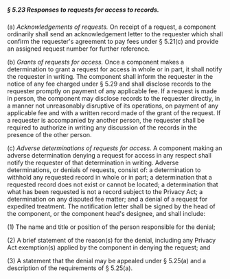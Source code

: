 ##### § 5.23 Responses to requests for access to records. #####

(a) *Acknowledgements of requests.* On receipt of a request, a component ordinarily shall send an acknowledgement letter to the requester which shall confirm the requester's agreement to pay fees under § 5.21(c) and provide an assigned request number for further reference.

(b) *Grants of requests for access.* Once a component makes a determination to grant a request for access in whole or in part, it shall notify the requester in writing. The component shall inform the requester in the notice of any fee charged under § 5.29 and shall disclose records to the requester promptly on payment of any applicable fee. If a request is made in person, the component may disclose records to the requester directly, in a manner not unreasonably disruptive of its operations, on payment of any applicable fee and with a written record made of the grant of the request. If a requester is accompanied by another person, the requester shall be required to authorize in writing any discussion of the records in the presence of the other person.

(c) *Adverse determinations of requests for access.* A component making an adverse determination denying a request for access in any respect shall notify the requester of that determination in writing. Adverse determinations, or denials of requests, consist of: a determination to withhold any requested record in whole or in part; a determination that a requested record does not exist or cannot be located; a determination that what has been requested is not a record subject to the Privacy Act; a determination on any disputed fee matter; and a denial of a request for expedited treatment. The notification letter shall be signed by the head of the component, or the component head's designee, and shall include:

(1) The name and title or position of the person responsible for the denial;

(2) A brief statement of the reason(s) for the denial, including any Privacy Act exemption(s) applied by the component in denying the request; and

(3) A statement that the denial may be appealed under § 5.25(a) and a description of the requirements of § 5.25(a).